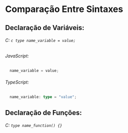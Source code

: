 # Comparação Entre Sintaxes

## Declaração de Variáveis:
###### C: ```c type name_variable = value;```
###### JavaScript:
```javascript
  name_variable = value;
```
###### TypeScript:
```typescript
  name_variable: type = "value";
```


## Declaração de Funções:
###### C: ```type name_function() {}```